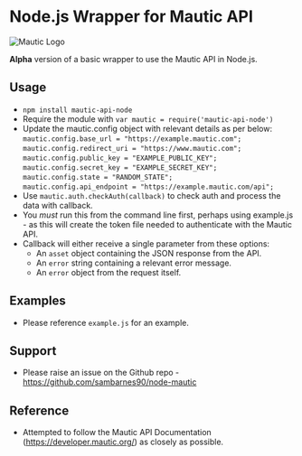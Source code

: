 # Node.js Wrapper for Mautic API

![Mautic Logo](https://avatars2.githubusercontent.com/u/5257677?s=200&v=4 "Mautic Logo")

**Alpha** version of a basic wrapper to use the Mautic API in Node.js.

## Usage

  - `npm install mautic-api-node`
  - Require the module with `var mautic = require('mautic-api-node')`
  - Update the mautic.config object with relevant details as per below:\
	`mautic.config.base_url = "https://example.mautic.com";`\
	`mautic.config.redirect_uri = "https://www.mautic.com";`\
	`mautic.config.public_key = "EXAMPLE_PUBLIC_KEY";`\
	`mautic.config.secret_key = "EXAMPLE_SECRET_KEY";`\
	`mautic.config.state = "RANDOM_STATE";`\
	`mautic.config.api_endpoint = "https://example.mautic.com/api";`
  - Use `mautic.auth.checkAuth(callback)` to check auth and process the data with callback.
  - You *must* run this from the command line first, perhaps using example.js - as this will create the token file needed to authenticate with the Mautic API.
  - Callback will either receive a single parameter from these options:
    - An `asset` object containing the JSON response from the API.
    - An `error` string containing a relevant error message.
    - An `error` object from the request itself.

## Examples

  - Please reference `example.js` for an example.

## Support

  - Please raise an issue on the Github repo - https://github.com/sambarnes90/node-mautic  

## Reference

  - Attempted to follow the Mautic API Documentation (https://developer.mautic.org/) as closely as possible.